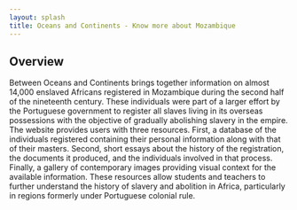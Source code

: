 ```yaml
---
layout: splash
title: Oceans and Continents - Know more about Mozambique
---
```


## Overview
Between Oceans and Continents brings together information on almost 14,000 enslaved Africans registered in Mozambique during the second half of the nineteenth century. These individuals were part of a larger effort by the Portuguese government to register all slaves living in its overseas possessions with the objective of gradually abolishing slavery in the empire. The website provides users with three resources. First, a database of the individuals registered containing their personal information along with that of their masters. Second, short essays about the history of the registration, the documents it produced, and the individuals involved in that process. Finally, a gallery of contemporary images providing visual context for the available information. These resources allow students and teachers to further understand the history of slavery and abolition in Africa, particularly in regions formerly under Portuguese colonial rule.